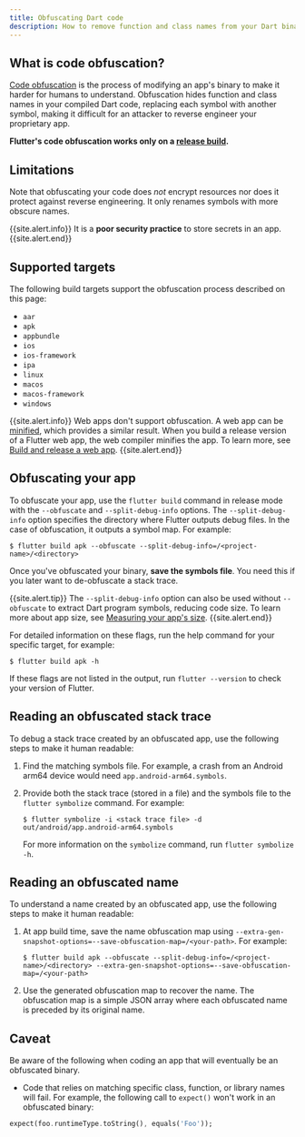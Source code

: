 ```yaml
---
title: Obfuscating Dart code
description: How to remove function and class names from your Dart binary.
---
```


<?code-excerpt path-base="deployment/obfuscate"?>

## What is code obfuscation?

[Code obfuscation][] is the process of modifying an
app's binary to make it harder for humans to understand.
Obfuscation hides function and class names in your
compiled Dart code, replacing each symbol with
another symbol, making it difficult for an attacker
to reverse engineer your proprietary app.

**Flutter's code obfuscation works
only on a [release build][].**

[Code obfuscation]: https://en.wikipedia.org/wiki/Obfuscation_(software)
[release build]: {{site.url}}/testing/build-modes#release

## Limitations

Note that obfuscating your code does _not_
encrypt resources nor does it protect against
reverse engineering.
It only renames symbols with more obscure names.

{{site.alert.info}}
  It is a **poor security practice** to
  store secrets in an app.
{{site.alert.end}}

## Supported targets

The following build targets
support the obfuscation process 
described on this page:

* `aar`
* `apk`
* `appbundle`
* `ios`
* `ios-framework`
* `ipa`
* `linux`
* `macos`
* `macos-framework`
* `windows`

{{site.alert.info}}
  Web apps don't support obfuscation.
  A web app can be [minified][], which provides a similar result.
  When you build a release version of a Flutter web app,
  the web compiler minifies the app. To learn more,
  see [Build and release a web app][].
{{site.alert.end}}

[Build and release a web app]: {{site.url}}/deployment/web
[minified]: https://en.wikipedia.org/wiki/Minification_(programming)

## Obfuscating your app

To obfuscate your app, use the `flutter build` command
in release mode
with the `--obfuscate` and  `--split-debug-info` options.
The `--split-debug-info` option specifies the directory
where Flutter outputs debug files.
In the case of obfuscation, it outputs a symbol map.
For example:

```terminal
$ flutter build apk --obfuscate --split-debug-info=/<project-name>/<directory>
```

Once you've obfuscated your binary, **save
the symbols file**. You need this if you later
want to de-obfuscate a stack trace.

{{site.alert.tip}}
  The `--split-debug-info` option can also be used without `--obfuscate`
  to extract Dart program symbols, reducing code size.
  To learn more about app size, see [Measuring your app's size][].
{{site.alert.end}}

[Measuring your app's size]: {{site.url}}/perf/app-size

For detailed information on these flags, run
the help command for your specific target, for example:

```terminal
$ flutter build apk -h
```

If these flags are not listed in the output,
run `flutter --version` to check your version of Flutter.

## Reading an obfuscated stack trace

To debug a stack trace created by an obfuscated app,
use the following steps to make it human readable:

1. Find the matching symbols file.
   For example, a crash from an Android arm64
   device would need `app.android-arm64.symbols`.

1. Provide both the stack trace (stored in a file)
   and the symbols file to the `flutter symbolize` command.
   For example:

   ```terminal
   $ flutter symbolize -i <stack trace file> -d out/android/app.android-arm64.symbols
   ```

   For more information on the `symbolize` command,
   run `flutter symbolize -h`.

## Reading an obfuscated name

To understand a name created by an obfuscated app,
use the following steps to make it human readable:

1. At app build time, save the name obfuscation map
   using `--extra-gen-snapshot-options=--save-obfuscation-map=/<your-path>`.
   For example:

   ```terminal
   $ flutter build apk --obfuscate --split-debug-info=/<project-name>/<directory> --extra-gen-snapshot-options=--save-obfuscation-map=/<your-path>
   ```

1. Use the generated obfuscation map to recover the name.
   The obfuscation map is a simple JSON array where
   each obfuscated name is preceded by its original name.

## Caveat

Be aware of the following when coding an app that will
eventually be an obfuscated binary.

* Code that relies on matching specific class, function,
  or library names will fail.
  For example, the following call to `expect()` won't
  work in an obfuscated binary:

<?code-excerpt "lib/main.dart (Expect)"?>
```dart
expect(foo.runtimeType.toString(), equals('Foo'));
```
